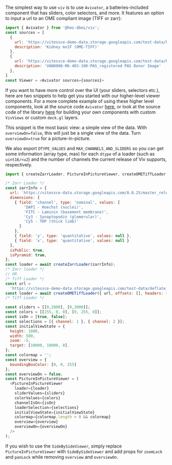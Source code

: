 The simplest way to use `viv` is to use `Avivator`, a batteries-included component that has sliders, color selectors, and more. It features an option to input a url to an OME compliant image (TIFF or zarr):

```javascript
import { Avivator } from '@hms-dbmi/viv';
const sources = [
  {
    url: 'https://vitessce-demo-data.storage.googleapis.com/test-data/hubmap/pyramid_0.0.2/spraggins.ome.tif',
    description: 'Kidney mxIF (OME-TIFF)'
  },
  {
    url: 'https://vitessce-demo-data.storage.googleapis.com/test-data/hubmap/test/VAN0008-RK-403-100-PAS_registered.ome.tif',
    description: 'VAN0008-RK-403-100-PAS_registered PAS Donor Image'
  },
]
const Viewer = <Avivator sources={sources}>
```

If you want to have more control over the UI (your sliders, selectors etc.), here are two snippets to help get you started with our higher-level viewer components. For a more complete example of using these higher level components, look at the source code `Avivator` [here](https://github.com/hms-dbmi/viv/blob/master/src/avivator/Avivator.js), or look at the source code of the library [here](https://github.com/hms-dbmi/viv/tree/master/src) for building your own components with custom `VivViews` or custom `deck.gl` layers.

This snippet is the most basic view: a simple view of the data. With `overviewOn=false`, this will just be a single view of the data. Turn `overviewOn=true` for a picture-in-picture.

We also export `DTYPE_VALUES` and `MAX_CHANNELS_AND_SLIDERS` so you can get some information (array type, max) for each `dtype` of a loader (such as `uint16/<u2`) and the number of channels the current release of Viv supports, respectively.

```javascript
import { createZarrLoader, PictureInPictureViewer, createOMETiffLoader } from '@hms-dbmi/viv';

/* Zarr Loader */
const zarrInfo = {
  url: `https://vitessce-data.storage.googleapis.com/0.0.25/master_release/spraggins/spraggins.mxif.zarr`,
  dimensions: [
    { field: 'channel', type: 'nominal', values: [
        'DAPI - Hoechst (nuclei)',
        'FITC - Laminin (basement membrane)',
        'Cy3 - Synaptopodin (glomerular)',
        'Cy5 - THP (thick limb)'
      ]
    },
    { field: 'y', type: 'quantitative', values: null },
    { field: 'x', type: 'quantitative', values: null }
  ],
  isPublic: true,
  isPyramid: true,
};
const loader = await createZarrLoader(zarrInfo);
/* Zarr loader */
// OR
/* Tiff Loader */
const url =
  'https://vitessce-demo-data.storage.googleapis.com/test-data/deflate_no_legacy/spraggins.bioformats.raw2ometiff.ome.tif';
const loader = await createOMETiffLoader({ url, offsets: [], headers: {} });
/* Tiff Loader */

const sliders = [[0,2000], [0,2000]];
const colors = [[255, 0, 0], [0, 255, 0]];
const isOn = [true, false];
const selections = [{ channel: 1 }, { channel: 2 }];
const initialViewState = {
  height: 1000,
  width: 500,
  zoom: -5,
  target: [10000, 10000, 0].
};
const colormap = '';
const overview = {
  boundingBoxColor: [0, 0, 255]
};
const overviewOn = false;
const PictureInPictureViewer = (
  <PictureInPictureViewer
    loader={loader}
    sliderValues={sliders}
    colorValues={colors}
    channelIsOn={isOn}
    loaderSelection={selections}
    initialViewState={initialViewState}
    colormap={colormap.length > 0 && colormap}
    overview={overview}
    overviewOn={overviewOn}
  />
);
```

If you wish to use the `SideBySideViewer`, simply replace `PictureInPictureViewer` with `SideBySideViewer` and add props for `zoomLock` and `panLock` while removing `overview` and `overviewOn`.
